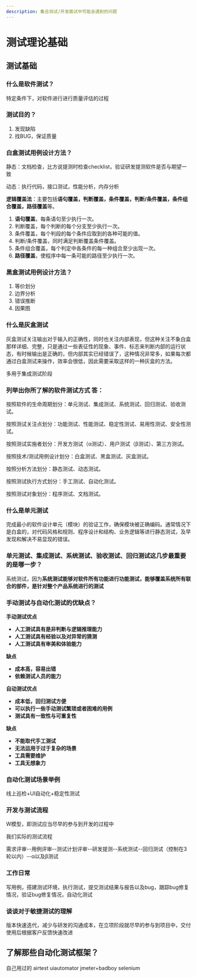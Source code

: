 ```yaml
---
description: 集合测试/开发面试中可能会遇到的问题
---
```


# 测试理论基础

## 测试基础

### 什么是软件测试？

特定条件下，对软件进行进行质量评估的过程

### 测试目的？

1. 发现缺陷
2. 找BUG，保证质量

### 白盒测试用例设计方法？

静态：文档检查，比方说提测时检查checklist，验证研发提测软件是否与期望一致

动态：执行代码，接口测试，性能分析，内存分析

**逻辑覆盖法**：主要包括**语句覆盖，判断覆盖，条件覆盖，判断/条件覆盖，条件组合覆盖，路径覆盖**等。

1. **语句覆盖**，每条语句至少执行一次。
2. 判断覆盖，每个判断的每个分支至少执行一次。
3. 条件覆盖，每个判段的每个条件应取到的各种可能的值。
4. 判断/条件覆盖，同时满足判断覆盖条件覆盖。
5. 条件组合覆盖，每个判定中各条件的每一种组合至少出现一次。
6. **路径覆盖**，使程序中每一条可能的路径至少执行一次。

### 黑盒测试用例设计方法？

1. 等价划分
2. 边界分析
3. 错误推断
4. 因果图

### 什么是灰盒测试

灰盒测试关注输出对于输入的正确性，同时也关注内部表现，但这种关注不象白盒那样详细、完整，只是通过一些表征性的现象、事件、标志来判断内部的运行状态，有时候输出是正确的，但内部其实已经错误了，这种情况非常多，如果每次都通过白盒测试来操作，效率会很低，因此需要采取这样的一种灰盒的方法。

多用于集成测试阶段

### 列举出你所了解的软件测试方式 答：

按照软件的生命周期划分：单元测试、集成测试、系统测试、回归测试、验收测试。

按照测试关注点划分：功能测试、性能测试、稳定性测试、易用性测试、安全性测试。

按照测试实施者划分：开发方测试（α测试）、用户测试（β测试）、第三方测试。

按照技术/测试用例设计划分：白盒测试、黑盒测试、灰盒测试。

按照分析方法划分：静态测试、动态测试。

按照测试执行方式划分：手工测试、自动化测试。

按照测试对象划分：程序测试、文档测试。

### 什么是单元测试

完成最小的软件设计单元（模块）的验证工作，确保模块被正确编码。通常情况下是白盒的，对代码风格和规则、程序设计和结构、业务逻辑等进行静态测试，及早发现和解决不易显现的错误。

### 单元测试、集成测试、系统测试、验收测试、回归测试这几步最重要的是哪一步？

系统测试，因为**系统测试能够对软件所有功能进行功能测试，能够覆盖系统所有联合的部件，是针对整个产品系统进行的测试**

### **手动测试与自动化测试的优缺点？**

**手动测试优点**

* **人工测试具有是非判断与逻辑推理能力**
* **人工测试具有经验以及对异常的猜测**
* **人工测试具有审美和体验能力**

**缺点**

* **成本高，容易出错**
* **依赖测试人员的能力**

**自动测试优点**

* **成本低，回归测试方便**
* **可以执行一些手动测试繁琐或者困难的用例**
* **测试具有一致性与可重复性**

**缺点**

* **不能取代手工测试**
* **无法运用于过于复杂的场景**
* **工具需要维护**
* **工具无想象力**

### 自动化测试场景举例

线上巡检+UI自动化+稳定性测试

### 开发与测试流程

W模型，即测试应当尽早的参与到开发的过程中

我们实际的测试流程

需求评审--用例评审--测试计划评审--研发提测--系统测试--回归测试（控制在3轮以内）--α以及β测试

### 工作日常

写用例，搭建测试环境，执行测试，提交测试结果与报告以及bug，跟踪bug修复情况，验证bug修复情况，自动化测试

### 谈谈对于敏捷测试的理解

版本快速迭代，减少与研发的沟通成本，在立项阶段就尽早的参与到项目中，交付使用后根据客户反馈快速改进

## 了解那些自动化测试框架？

自己用过的 airtest uiautomator jmeter+badboy selenium 

